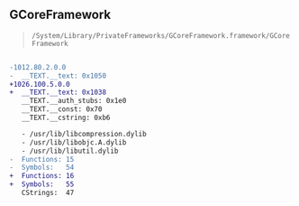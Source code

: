 ## GCoreFramework

> `/System/Library/PrivateFrameworks/GCoreFramework.framework/GCoreFramework`

```diff

-1012.80.2.0.0
-  __TEXT.__text: 0x1050
+1026.100.5.0.0
+  __TEXT.__text: 0x1038
   __TEXT.__auth_stubs: 0x1e0
   __TEXT.__const: 0x70
   __TEXT.__cstring: 0xb6

   - /usr/lib/libcompression.dylib
   - /usr/lib/libobjc.A.dylib
   - /usr/lib/libutil.dylib
-  Functions: 15
-  Symbols:   54
+  Functions: 16
+  Symbols:   55
   CStrings:  47
 

```
